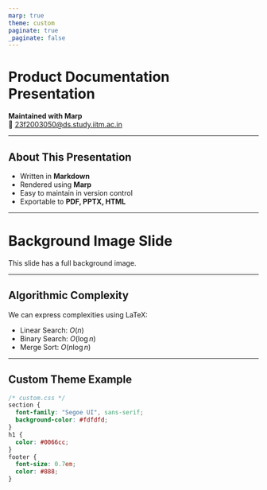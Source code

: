 ```yaml
---
marp: true
theme: custom
paginate: true
_paginate: false
---
```


<!-- _class: lead -->
# Product Documentation Presentation  
**Maintained with Marp**  
📧 23f2003050@ds.study.iitm.ac.in  

---

## About This Presentation

- Written in **Markdown**
- Rendered using **Marp**
- Easy to maintain in version control
- Exportable to **PDF, PPTX, HTML**

---

<!-- _backgroundImage: url('https://picsum.photos/1600/900') -->
# Background Image Slide  

This slide has a full background image.  

---

## Algorithmic Complexity

We can express complexities using LaTeX:  

- Linear Search: $O(n)$  
- Binary Search: $O(\log n)$  
- Merge Sort: $O(n \log n)$  

---

## Custom Theme Example

```css
/* custom.css */
section {
  font-family: "Segoe UI", sans-serif;
  background-color: #fdfdfd;
}
h1 {
  color: #0066cc;
}
footer {
  font-size: 0.7em;
  color: #888;
}
